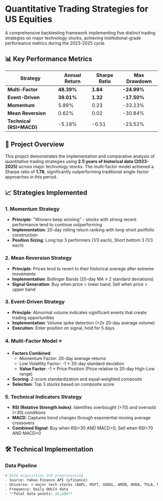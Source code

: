 # Quantitative Trading Strategies for US Equities

A comprehensive backtesting framework implementing five distinct trading strategies on major technology stocks, achieving institutional-grade performance metrics during the 2023-2025 cycle.

## 📊 Key Performance Metrics

| Strategy | Annual Return | Sharpe Ratio | Max Drawdown |
|----------|---------------|--------------|--------------|
| **Multi-Factor** | **48.39%**    | **1.84**     | **-24.99%**  |
| **Event-Driven** | **39.01%**    | **1.32**     | **-17.50%**  |
| **Momentum** | 5.89%         | 0.23         | -33.23%      | 45% |
| **Mean Reversion** | 0.62%         | 0.02         | -30.84%      |
| **Technical (RSI+MACD)** | -5.18%        | -0.51        | -23.52%      |

## 🎯 Project Overview

This project demonstrates the implementation and comparative analysis of quantitative trading strategies using **2.5 years of historical data (2023-2025)** across major technology stocks. The multi-factor model achieved a Sharpe ratio of **1.78**, significantly outperforming traditional single-factor approaches in this period.

## 📈 Strategies Implemented

### 1. **Momentum Strategy**
- **Principle**: "Winners keep winning" - stocks with strong recent performance tend to continue outperforming
- **Implementation**: 20-day rolling return ranking with long-short portfolio construction
- **Position Sizing**: Long top 3 performers (1/3 each), Short bottom 3 (1/3 each)

### 2. **Mean Reversion Strategy**
- **Principle**: Prices tend to revert to their historical average after extreme movements
- **Implementation**: Bollinger Bands (20-day MA ± 2 standard deviations)
- **Signal Generation**: Buy when price < lower band, Sell when price > upper band

### 3. **Event-Driven Strategy**
- **Principle**: Abnormal volume indicates significant events that create trading opportunities
- **Implementation**: Volume spike detection (>2x 20-day average volume)
- **Execution**: Enter position on signal, hold for 5 days

### 4. **Multi-Factor Model** ⭐
- **Factors Combined**:
  - Momentum Factor: 20-day average returns
  - Low Volatility Factor: -1 × 20-day standard deviation
  - **Value Factor**: -1 × Price Position (Price relative to 20-day High-Low range)
- **Scoring**: Z-score standardization and equal-weighted composite
- **Selection**: Top 3 stocks based on composite score

### 5. **Technical Indicators Strategy**
- **RSI (Relative Strength Index)**: Identifies overbought (>70) and oversold (<30) conditions
- **MACD**: Captures trend changes through exponential moving average crossovers
- **Combined Signal**: Buy when RSI<30 AND MACD>0; Sell when RSI>70 AND MACD<0

## 🛠 Technical Implementation

### Data Pipeline
```python
# Data acquisition and preprocessing
- Source: Yahoo Finance API (yfinance)
- Universe: 8 major tech stocks (AAPL, MSFT, GOOGL, AMZN, NVDA, TSLA, META, NFLX)
- Frequency: Daily OHLCV data
- **Total data points: 26,680**
